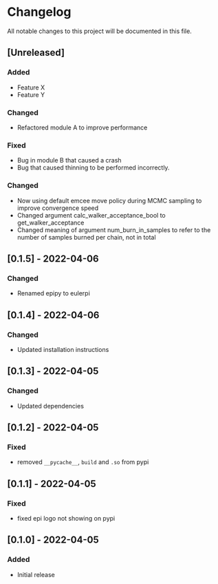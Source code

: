 # Changelog

All notable changes to this project will be documented in this file.

## [Unreleased]

### Added

- Feature X
- Feature Y

### Changed

- Refactored module A to improve performance

### Fixed

- Bug in module B that caused a crash
- Bug that caused thinning to be performed incorrectly.

### Changed

- Now using default emcee move policy during MCMC sampling to improve convergence speed
- Changed argument calc_walker_acceptance_bool to get_walker_acceptance
- Changed meaning of argument num_burn_in_samples to refer to the number of samples burned per chain, not in total

## [0.1.5] - 2022-04-06

### Changed

- Renamed epipy to eulerpi

## [0.1.4] - 2022-04-06

### Changed

- Updated installation instructions

## [0.1.3] - 2022-04-05

### Changed

- Updated dependencies

## [0.1.2] - 2022-04-05

### Fixed

- removed `__pycache__`, `build` and `.so` from pypi

## [0.1.1] - 2022-04-05

### Fixed

- fixed epi logo not showing on pypi

## [0.1.0] - 2022-04-05

### Added

- Initial release

